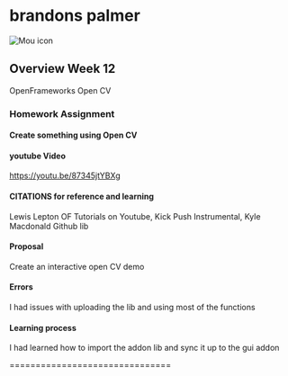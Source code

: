 # brandons palmer

![Mou icon](http://25.io/mou/Mou_128.png)

## Overview Week 12
OpenFrameworks Open CV

### Homework Assignment

#### Create something using Open CV 

#### youtube Video

https://youtu.be/87345jtYBXg

#### CITATIONS for reference and learning

Lewis Lepton OF Tutorials on Youtube, Kick Push Instrumental, Kyle Macdonald Github lib

#### Proposal
Create an interactive open CV demo 

#### Errors
I had issues with uploading the lib and using most of the functions  

#### Learning process
I had learned how to import the addon lib and sync it up to the gui addon 

===============================

